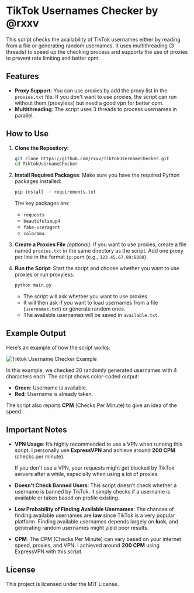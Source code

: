 # TikTok Usernames Checker by @rxxv

This script checks the availability of TikTok usernames either by reading from a file or generating random usernames. It uses multithreading (3 threads) to speed up the checking process and supports the use of proxies to prevent rate limiting and better cpm.

## Features
- **Proxy Support**: You can use proxies by add the proxy list in the `proxies.txt` file. If you don't want to use proxies, the script can run without them (proxyless) but need a good vpn for better cpm.
- **Multithreading**: The script uses 3 threads to process usernames in parallel.

## How to Use

1. **Clone the Repository**:
   ```bash
   git clone https://github.com/rxxv/TiktokUsernameChecker.git
   cd TiktokUsernameChecker
   ```

2. **Install Required Packages**:
   Make sure you have the required Python packages installed:
   ```bash
   pip install -r requirements.txt
   ```
   The key packages are:
   - `requests`
   - `beautifulsoup4`
   - `fake-useragent`
   - `colorama`

3. **Create a Proxies File** *(optional)*:
   If you want to use proxies, create a file named `proxies.txt` in the same directory as the script. Add one proxy per line in the format `ip:port` (e.g., `123.45.67.89:8080`).

4. **Run the Script**:
   Start the script and choose whether you want to use proxies or run proxyless:
   ```bash
   python main.py
   ```

   - The script will ask whether you want to use proxies.
   - It will then ask if you want to load usernames from a file (`usernames.txt`) or generate random ones.
   - The available usernames will be saved in `available.txt`.

## Example Output

Here’s an example of how the script works:

![Tiktok Username Checker Example]([https://imgur.com/h6jZ04k.jpg])

In this example, we checked 20 randomly generated usernames with 4 characters each. The script shows color-coded output:
- **Green**: Username is available.
- **Red**: Username is already taken.

The script also reports **CPM** (Checks Per Minute) to give an idea of the speed.

## Important Notes

- **VPN Usage**: It’s highly recommended to use a VPN when running this script. I personally use **ExpressVPN** and achieve around **200 CPM** (checks per minute).
  
  If you don't use a VPN, your requests might get blocked by TikTok servers after a while, especially when using a lot of proxies.

- **Doesn't Check Banned Users**: This script doesn’t check whether a username is banned by TikTok. It simply checks if a username is available or taken based on profile existing.

- **Low Probability of Finding Available Usernames**: The chances of finding available usernames are **low** since TikTok is a very popular platform. Finding available usernames depends largely on **luck**, and generating random usernames might yield poor results.

- **CPM**: The CPM (Checks Per Minute) can vary based on your internet speed, proxies, and VPN. I achieved around **200 CPM** using ExpressVPN with this script.

## License

This project is licensed under the MIT License.
